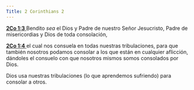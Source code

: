 ```yaml
---
Title: 2 Corinthians 2
---
```


[**2Co 1:3** ](verseid:47.1.3) Bendito *sea* el Dios y Padre de nuestro Señor Jesucristo, Padre de misericordias y Dios de toda consolación,

[**2Co 1:4** ](verseid:47.1.4) el cual nos consuela en todas nuestras tribulaciones, para que también nosotros podamos consolar a los que están en cualquier aflicción, dándoles el consuelo con que nosotros mismos somos consolados por Dios.



Dios usa nuestras tribulaciones (lo que aprendemos sufriendo) para consolar a otros. 